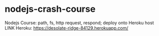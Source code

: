 # nodejs-crash-course
Nodejs Course: path, fs, http request, respond; deploy onto Heroku host
LINK Heroku: https://desolate-ridge-84129.herokuapp.com/
